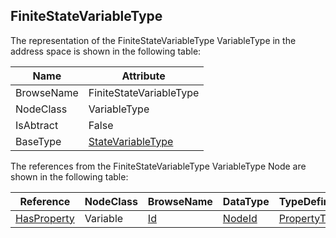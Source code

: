 <!-- objecttype -->
## FiniteStateVariableType
  
The representation of the FiniteStateVariableType VariableType in the address space is shown in the following table:  

|Name|Attribute|
|---|---|
|BrowseName|FiniteStateVariableType|
|NodeClass|VariableType|
|IsAbtract|False|
|BaseType|[StateVariableType](../../../Part5/VariableTypes/StateVariableType/readme.md)|

The references from the FiniteStateVariableType VariableType Node are shown in the following table:  

|Reference|NodeClass|BrowseName|DataType|TypeDefinition|ModellingRule|
|---|---|---|---|---|---|
|[HasProperty](../../../Part3/ReferenceTypes/HasProperty/readme.md)|Variable|[Id](#Id)|[NodeId](../../../Part3/DataTypes/NodeId/readme.md)|[PropertyType](../../Part5/VariableTypes/PropertyType/readme.md)|[Mandatory](../../Objects/Mandatory/readme.md)|


